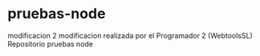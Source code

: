 pruebas-node
============
modificacion 2
modificacion realizada por el Programador 2 (WebtoolsSL)
Repositorio pruebas node
